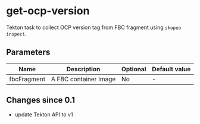 # get-ocp-version

Tekton task to collect OCP version tag from FBC fragment using `skopeo inspect`.

## Parameters

| Name | Description | Optional | Default value |
|------|-------------|----------|---------------|
| fbcFragment | A FBC container Image | No | - |

## Changes since 0.1
 - update Tekton API to v1 